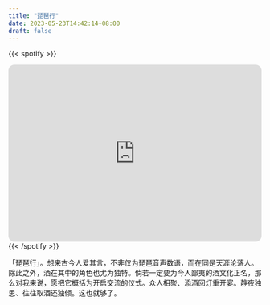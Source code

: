 ```yaml
---
title: "琵琶行"
date: 2023-05-23T14:42:14+08:00
draft: false
---
```


{{< spotify >}}
<iframe style="border-radius:12px" src="https://open.spotify.com/embed/track/2LfvagS1PVDmx5PQCGBCHd?utm_source=generator" width="100%" height="352" frameBorder="0" allowfullscreen="" allow="autoplay; clipboard-write; encrypted-media; fullscreen; picture-in-picture" loading="lazy"></iframe>
{{< /spotify >}}

「琵琶行」。想来古今人爱其言，不非仅为琵琶音声数语，而在同是天涯沦落人。除此之外，酒在其中的角色也尤为独特。倘若一定要为今人鄙夷的酒文化正名，那么对我来说，愿把它概括为开启交流的仪式。众人相聚、添酒回灯重开宴。静夜独思、往往取酒还独倾。这也就够了。 ​​​